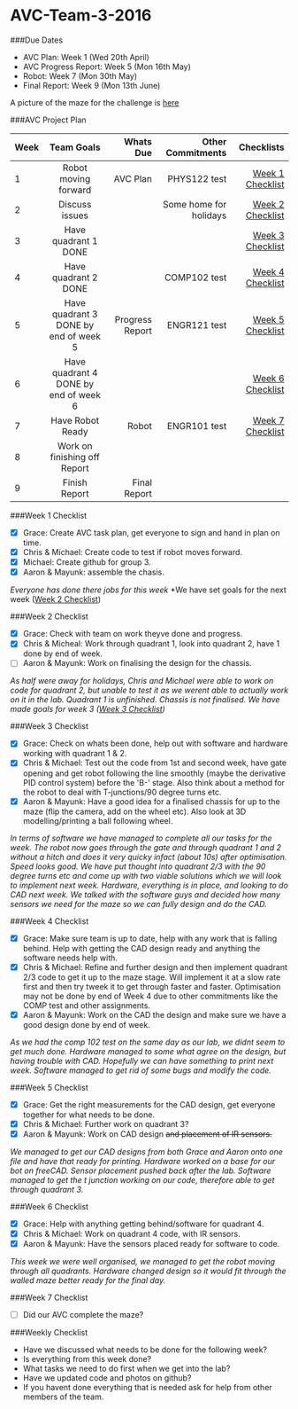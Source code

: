 # AVC-Team-3-2016

###Due Dates
 * AVC Plan: Week 1 (Wed 20th April)
 * AVC Progress Report: Week 5 (Mon 16th May)
 * Robot: Week 7 (Mon 30th May)
 * Final Report: Week 9 (Mon 13th June)

A picture of the maze for the challenge is [here](/MazeFinal.JPG) 

###AVC Project Plan
 
| Week | Team Goals | Whats Due | Other Commitments | Checklists |
| :----| :--------: | --------: | ----------------: | ---------: |
| 1    | Robot moving forward | AVC Plan | PHYS122 test | [Week 1 Checklist](#week-1-checklist) |
| 2    | Discuss issues |  | Some home for holidays | [Week 2 Checklist](#week-2-checklist) |
| 3    | Have quadrant 1 DONE |  |  | [Week 3 Checklist](#week-3-checklist) |
| 4    | Have quadrant 2 DONE |  | COMP102 test  | [Week 4 Checklist](#week-4-checklist)  |
| 5    | Have quadrant 3 DONE by end of week 5 | Progress Report | ENGR121 test |[Week 5 Checklist](#week-5-checklist)  |
| 6    | Have quadrant 4 DONE by end of week 6 |  |  | [Week 6 Checklist](#week-6-checklist) |
| 7    | Have Robot Ready | Robot | ENGR101 test | [Week 7 Checklist](#week-7-checklist) |
| 8    | Work on finishing off Report |  |  |  |
| 9    | Finish Report | Final Report |  |  |


###Week 1 Checklist
- [x] Grace: Create AVC task plan, get everyone to sign and hand in plan on time.
- [x] Chris & Michael: Create code to test if robot moves forward.
- [x] Michael: Create github for group 3.
- [x] Aaron & Mayunk: assemble the chasis.
  
*Everyone has done there jobs for this week*
*We have set goals for the next week ([Week 2 Checklist](#week-2-checklist))


###Week 2 Checklist
- [x] Grace: Check with team on work theyve done and progress.
- [x] Chris & Micheal: Work through quadrant 1, look into quadrant 2, have 1 done by end of week.
- [ ] Aaron & Mayunk: Work on finalising the design for the chassis.
 
*As half were away for holidays, Chris and Michael were able to work on code for quadrant 2, but unable to test it as we werent able to actually work on it in the lab. Quadrant 1 is unfinished.*
*Chassis is not finalised.*
*We have made goals for week 3 ([Week 3 Checklist](#week-3-checklist))*


###Week 3 Checklist
- [x] Grace: Check on whats been done, help out with software and hardware working with quadrant 1 & 2.
- [x] Chris & Michael: Test out the code from 1st and second week, have gate opening and get robot following the line smoothly (maybe the derivative PID control system) before the 'B-' stage. Also think about a method for the robot to deal with T-junctions/90 degree turns etc.
- [x] Aaron & Mayunk: Have a good idea for a finalised chassis for up to the maze (flip the camera, add on the wheel etc). Also look at 3D modelling/printing a ball following wheel.

*In terms of software we have managed to complete all our tasks for the week. The robot now goes through the gate and through quadrant 1 and 2 without a hitch and does it very quicky infact (about 10s) after optimisation. Speed looks good. We have put thought into quadrant 2/3 with the 90 degree turns etc and come up with two viable solutions which we will look to implement next week.*
*Hardware, everything is in place, and looking to do CAD next week. We talked with the software guys and decided how many sensors we need for the maze so we can fully design and do the CAD.*


###Week 4 Checklist
- [x] Grace: Make sure team is up to date, help with any work that is falling behind. Help with getting the CAD design ready and anything the software needs help with.
- [x] Chris & Michael: Refine and further design and then implement quadrant 2/3 code to get it up to the maze stage. Will implement it at a slow rate first and then try tweek it to get through faster and faster. Optimisation may not be done by end of Week 4 due to other commitments like the COMP test and other assignments.
- [x] Aaron & Mayunk: Work on the CAD the design and make sure we have a good design done by end of week.

*As we had the comp 102 test on the same day as our lab, we didnt seem to get much done. Hardware managed to some what agree on the design, but having trouble with CAD. Hopefully we can have something to print next week. Software managed to get rid of some bugs and modify the code.*


###Week 5 Checklist
- [x] Grace: Get the right measurements for the CAD design, get everyone together for what needs to be done. 
- [x] Chris & Michael: Further work on quadrant 3?
- [x] Aaron & Mayunk: Work on CAD design ~~and placement of IR sensors.~~

*We managed to get our CAD designs from both Grace and Aaron onto one file and have that ready for printing. Hardware worked on a base for our bot on freeCAD. Sensor placement pushed back after the lab. Software managed to get the t junction working on our code, therefore able to get through quadrant 3.* 


###Week 6 Checklist
- [x] Grace: Help with anything getting behind/software for quadrant 4.
- [x] Chris & Michael: Work on quadrant 4 code, with IR sensors.
- [x] Aaron & Mayunk: Have the sensors placed ready for software to code.

*This week we were well organised, we managed to get the robot moving through all quadrants. Hardware changed design so it would fit through the walled maze better ready for the final day.*

###Week 7 Checklist
- [ ] Did our AVC complete the maze?



###Weekly Checklist
 * Have we discussed what needs to be done for the following week?
 * Is everything from this week done?
 * What tasks we need to do first when we get into the lab?
 * Have we updated code and photos on github?
 * If you havent done everything that is needed ask for help from other members of the team.
 

